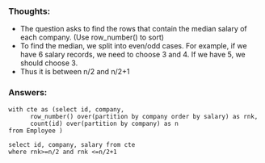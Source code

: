 ### Thoughts: 

- The question asks to find the rows that contain the median salary of each company. (Use row_number() to sort)
- To find the median, we split into even/odd cases. For example, if we have 6 salary records, we need to choose 3 and 4. If we have 5, we should choose 3.
- Thus it is between n/2 and n/2+1


### Answers: 
```
with cte as (select id, company, 
      row_number() over(partition by company order by salary) as rnk, 
      count(id) over(partition by company) as n 
from Employee )

select id, company, salary from cte
where rnk>=n/2 and rnk <=n/2+1

```
